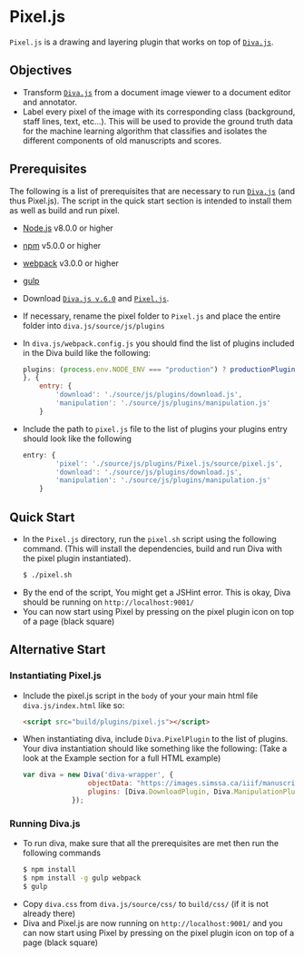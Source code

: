 # Pixel.js
```Pixel.js``` is a drawing and layering plugin that works on top of [```Diva.js```](https://github.com/DDMAL/diva.js). 

## Objectives
- Transform [```Diva.js```](https://github.com/DDMAL/diva.js) from a document image viewer to a document editor and annotator.
- Label every pixel of the image with its corresponding class (background, staff lines, text, etc...). This will be used to provide the ground truth data for the machine learning algorithm that classifies and isolates the different components of old manuscripts and scores.

## Prerequisites
The following is a list of prerequisites that are necessary to run [```Diva.js```](https://github.com/DDMAL/diva.js) (and thus Pixel.js). The script in the quick start section is intended to install them as well as build and run pixel.
- [Node.js](https://github.com/nodesource/distributions#debinstall) v8.0.0 or higher
- [npm](https://www.npmjs.com/get-npm) v5.0.0 or higher
- [webpack](https://webpack.js.org/guides/installation/) v3.0.0 or higher
- [gulp](https://www.npmjs.com/package/gulp)

- Download [```Diva.js v.6.0```](https://github.com/DDMAL/diva.js/tree/develop-diva6) and [```Pixel.js```](https://github.com/DDMAL/Pixel.js/tree/develop).
- If necessary, rename the pixel folder to ```Pixel.js``` and place the entire folder into `diva.js/source/js/plugins`
- In `diva.js/webpack.config.js` you should find the list of plugins included in the Diva build like the following:

    ``` js
    plugins: (process.env.NODE_ENV === "production") ? productionPlugins() : developmentPlugins()
    }, {
        entry: {
            'download': './source/js/plugins/download.js',
            'manipulation': './source/js/plugins/manipulation.js'
        }
    ```
- Include the path to ```pixel.js``` file to the list of plugins your plugins entry should look like the following
    ``` js
    entry: {
            'pixel': './source/js/plugins/Pixel.js/source/pixel.js',
            'download': './source/js/plugins/download.js',
            'manipulation': './source/js/plugins/manipulation.js'
        }
    ```

## Quick Start
- In the ```Pixel.js``` directory, run the `pixel.sh` script using the following command. (This will install the dependencies, build and run Diva with the pixel plugin instantiated).
    ```bash
    $ ./pixel.sh
    ``` 
- By the end of the script, You might get a JSHint error. This is okay, Diva should be running on ```http://localhost:9001/``` 
- You can now start using Pixel by pressing on the pixel plugin icon on top of a page (black square)

## Alternative Start
### Instantiating Pixel.js
- Include the pixel.js script in the `body` of your your main html file `diva.js/index.html` like so:
    ```html
    <script src="build/plugins/pixel.js"></script>
    ```
- When instantiating diva, include `Diva.PixelPlugin` to the list of plugins. Your diva instantiation should like something like the following: (Take a look at the Example section for a full HTML example)
    ``` js
    var diva = new Diva('diva-wrapper', {
                    objectData: "https://images.simssa.ca/iiif/manuscripts/cdn-hsmu-m2149l4/manifest.json",
                    plugins: [Diva.DownloadPlugin, Diva.ManipulationPlugin, Diva.PixelPlugin]
                });
    ```

### Running Diva.js
- To run diva, make sure that all the prerequisites are met then run the following commands
    ```bash
    $ npm install 
    $ npm install -g gulp webpack
    $ gulp
    ```
- Copy `diva.css` from `diva.js/source/css/` to `build/css/` (if it is not already there)
- Diva and Pixel.js are now running on ```http://localhost:9001/``` and you can now start using Pixel by pressing on the pixel plugin icon on top of a page (black square)

